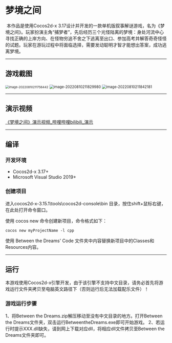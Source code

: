 # 梦境之间

​       本作品是使用Cocos2d-x 3.17设计并开发的一款单机版叙事解谜游戏，名为《梦境之间》。玩家扮演主角“捕梦者”，先后经历三个光怪陆离的梦境：身处河流中心寻找正确的上岸方向、在怪物穷追不舍之下逃离至出口、参加高考并解答奇奇怪怪的试题。玩家在游玩过程中将面临选择，需要发动聪明才智才能想出答案，成功逃离梦境。

------

## 游戏截图

<img src="E:\typora笔记\image\image-20220810211756442.png" alt="image-20220810211756442" style="zoom:67%;" />

<img src="E:\typora笔记\image\image-20220810211829980.png" alt="image-20220810211829980" style="zoom: 80%;" />

<img src="E:\typora笔记\image\image-20220810211842181.png" alt="image-20220810211842181" style="zoom: 80%;" />

------

## 演示视频

[《梦境之间》演示视频_哔哩哔哩bilibili_演示](https://www.bilibili.com/video/BV1Jt4y1G7Xz/?vd_source=6b24955a154839f9ac0be79e833cf6dd)

------

## 编译

### 开发环境

- Cocos2d-x 3.17+
- Microsoft Visual Studio 2019+

### 创建项目

进入cocos2d-x-3.15.1\tools\cocos2d-console\bin 目录，按住shift+鼠标右键，在此处打开命令窗口。

使用 cocos new 命令创建新项目，命令格式如下： 

```
cocos new myProjectName -l cpp
```

使用 Between the Dreams' Code 文件夹中内容替换新项目中的Classes和Resources内容。

------

## 运行

本游戏使用Cocos2d-x引擎开发，由于该引擎不支持中文目录，请务必首先将游戏运行文件夹拷贝至电脑英文路径下（否则运行后无法加载配乐文件）！

### 游戏运行步骤

1、将Between the Dreams.zip解压移动至没有中文目录的地方。打开Between the Dreams文件夹，双击运行BetweentheDreams.exe即可开始游戏。
2、若运行时提示XXX.dll缺失，请到网上下载对应dll，将相应dll文件拷贝至Between the Dreams文件夹即可。
